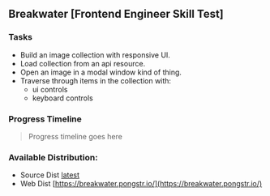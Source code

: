 Breakwater [Frontend Engineer Skill Test]
---

### Tasks

- Build an image collection with responsive UI.
- Load collection from an api resource.
- Open an image in a modal window kind of thing.
- Traverse through items in the collection with:
    - ui controls
    - keyboard controls

### Progress Timeline

> Progress timeline goes here

### Available Distribution:

- Source Dist [latest](https://github.com/pongstr/breakwater/releases)
- Web Dist [https://breakwater.pongstr.io/](https://breakwater.pongstr.io/)
